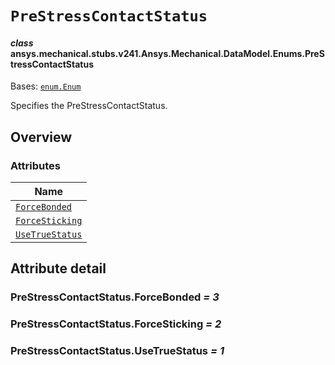 <!-- vale off -->

<a id="prestresscontactstatus"></a>

# `PreStressContactStatus`

<a id="ansys.mechanical.stubs.v241.Ansys.Mechanical.DataModel.Enums.PreStressContactStatus"></a>

#### *class* ansys.mechanical.stubs.v241.Ansys.Mechanical.DataModel.Enums.PreStressContactStatus

Bases: [`enum.Enum`](https://docs.python.org/3/library/enum.html#enum.Enum)

Specifies the PreStressContactStatus.

<!-- !! processed by numpydoc !! -->

<a id="overview"></a>

## Overview

### Attributes

| Name |
| ---------------------------------------------------------- |
| [`ForceBonded`](#PreStressContactStatus.ForceBonded) |
| [`ForceSticking`](#PreStressContactStatus.ForceSticking) |
| [`UseTrueStatus`](#PreStressContactStatus.UseTrueStatus) |

<a id="attribute-detail"></a>

## Attribute detail

<a id="PreStressContactStatus.ForceBonded"></a>

### PreStressContactStatus.ForceBonded *= 3*

<a id="PreStressContactStatus.ForceSticking"></a>

### PreStressContactStatus.ForceSticking *= 2*

<a id="PreStressContactStatus.UseTrueStatus"></a>

### PreStressContactStatus.UseTrueStatus *= 1*

<!-- vale on -->
